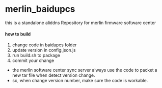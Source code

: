 # merlin_baidupcs
this is a standalone aliddns Repository for merlin firmware software center

#### how to build

1. change code in baidupcs folder
2. update version in config.json.js
3. run build.sh to package
4. commit your change

* the merlin software center sync server always use the code to packet a new tar file when detect version change.
* so, when change version number, make sure the code is workable.


